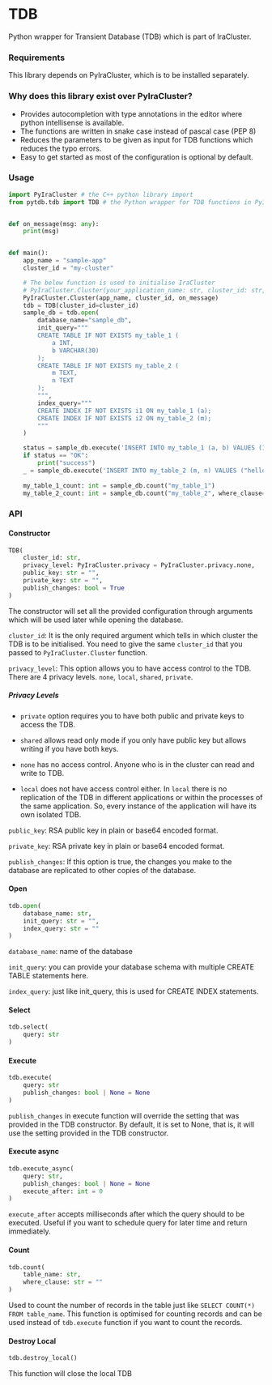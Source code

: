 # TDB
Python wrapper for Transient Database (TDB) which is part of IraCluster.

### Requirements
This library depends on PyIraCluster, which is to be installed separately.

### Why does this library exist over PyIraCluster?
- Provides autocompletion with type annotations in the editor where python intellisense is available.
- The functions are written in snake case instead of pascal case (PEP 8)
- Reduces the parameters to be given as input for TDB functions which reduces the typo errors.
- Easy to get started as most of the configuration is optional by default.


### Usage

```py
import PyIraCluster # the C++ python library import
from pytdb.tdb import TDB # the Python wrapper for TDB functions in PyIraCluster


def on_message(msg: any):
    print(msg)


def main():
    app_name = "sample-app"
    cluster_id = "my-cluster"

    # The below function is used to initialise IraCluster 
    # PyIraCluster.Cluster(your_application_name: str, cluster_id: str, callback: Callable)
    PyIraCluster.Cluster(app_name, cluster_id, on_message)
    tdb = TDB(cluster_id=cluster_id)
    sample_db = tdb.open(
        database_name="sample_db",
        init_query="""
        CREATE TABLE IF NOT EXISTS my_table_1 (
            a INT,
            b VARCHAR(30)
        );
        CREATE TABLE IF NOT EXISTS my_table_2 (
            m TEXT,
            n TEXT
        );
        """,
        index_query="""
        CREATE INDEX IF NOT EXISTS i1 ON my_table_1 (a);
        CREATE INDEX IF NOT EXISTS i2 ON my_table_2 (m);
        """
    )

    status = sample_db.execute('INSERT INTO my_table_1 (a, b) VALUES (1, "hello");')
    if status == "OK":
        print("success")
    _ = sample_db.execute('INSERT INTO my_table_2 (m, n) VALUES ("hello", "world");')
    
    my_table_1_count: int = sample_db.count("my_table_1")
    my_table_2_count: int = sample_db.count("my_table_2", where_clause='m="hello" AND n="world"')
```

### API

#### Constructor
```py
TDB(
    cluster_id: str,
    privacy_level: PyIraCluster.privacy = PyIraCluster.privacy.none,
    public_key: str = "",
    private_key: str = "",
    publish_changes: bool = True
)
```
The constructor will set all the provided configuration through arguments which will be used later while opening the database.

`cluster_id`: It is the only required argument which tells in which cluster the TDB is to be initialised. You need to give the same `cluster_id` that you passed to `PyIraCluster.Cluster` function.

`privacy_level`: This option allows you to have access control to the TDB. There are 4 privacy levels. `none`, `local`, `shared`, `private`.

##### Privacy Levels
- `private` option requires you to have both public and private keys to access the TDB.

- `shared` allows read only mode if you only have public key but allows writing if you have both keys.

- `none` has no access control. Anyone who is in the cluster can read and write to TDB.

- `local` does not have access control either. In `local` there is no replication of the TDB in different applications or within the processes of the same application. So, every instance of the application will have its own isolated TDB. 


`public_key`: RSA public key in plain or base64 encoded format.

`private_key`: RSA private key in plain or base64 encoded format.

`publish_changes`: If this option is true, the changes you make to the database are replicated to other copies of the database.

#### Open
```py
tdb.open(
    database_name: str,
    init_query: str = "",
    index_query: str = ""
)
```

`database_name`: name of the database

`init_query`: you can provide your database schema with multiple CREATE TABLE statements here.

`index_query`: just like init_query, this is used for CREATE INDEX statements.

#### Select
```py
tdb.select(
    query: str
)
```

#### Execute
```py
tdb.execute(
    query: str
    publish_changes: bool | None = None
)
```
`publish_changes` in execute function will override the setting that was provided in the TDB constructor. By default, it is set to None, that is, it will use the setting provided in the TDB constructor.

#### Execute async
```py
tdb.execute_async(
    query: str,
    publish_changes: bool | None = None
    execute_after: int = 0
)
```
`execute_after` accepts milliseconds after which the query should to be executed. Useful if you want to schedule query for later time and return immediately.

#### Count
```py
tdb.count(
    table_name: str,
    where_clause: str = ""
)
```
Used to count the number of records in the table just like `SELECT COUNT(*) FROM table_name`. This function is optimised for counting records and can be used instead of `tdb.execute` function if you want to count the records.

#### Destroy Local
```py
tdb.destroy_local()
```
This function will close the local TDB